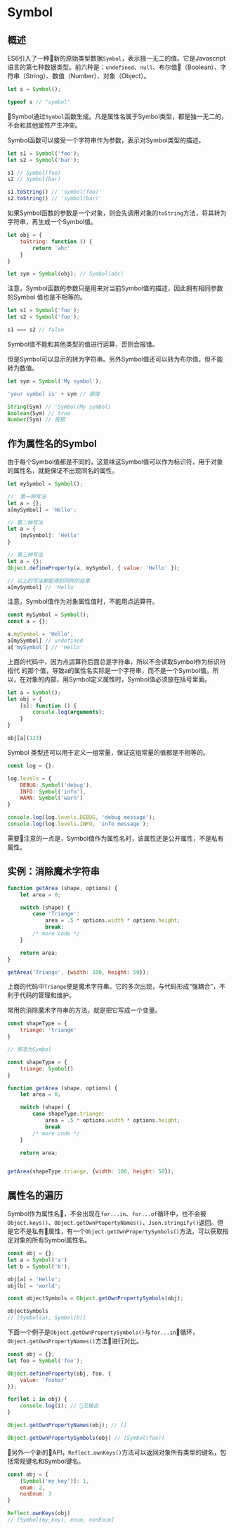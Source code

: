 # Symbol

## 概述

ES6引入了一种新的原始类型数据`Symbol`，表示独一无二的值。它是Javascript语言的第七种数据类型。前六种是：`undefined`、`null`、布尔值（Boolean）、字符串（String）、数值（Number）、对象（Object）。

```javascript
let s = Symbol();

typeof s // "symbol"
```

Symbol通过`Symbol`函数生成。凡是属性名属于Symbol类型，都是独一无二的，不会和其他属性产生冲突。

Symbol函数可以接受一个字符串作为参数，表示对Symbol类型的描述。

```javascript
let s1 = Symbol('foo');
let s2 = Symbol('bar');

s1 // Symbol(foo)
s2 // Symbol(bar)

s1.toString() // 'symbol(foo)'
s2.toString() // 'symbol(bar)'
```

如果Symbol函数的参数是一个对象，则会先调用对象的`toString`方法，将其转为字符串，再生成一个Symbol值。

```javascript
let obj = {
    toString: function () {
        return 'abc'
    }
}

let sym = Symbol(obj); // Symbol(abc)
```

注意，Symbol函数的参数只是用来对当前Symbol值的描述，因此拥有相同参数的Symbol 值也是不相等的。

```javascript
let s1 = Symbol('foo');
let s2 = Symbol('foo');

s1 === s2 // false
```

Symbol值不能和其他类型的值进行运算，否则会报错。

但是Symbol可以显示的转为字符串。另外Symbol值还可以转为布尔值，但不能转为数值。

```javascript
let sym = Symbol('My symbol');

'your symbol is' + sym // 报错

String(Sym) // 'Symbol(My symbol)
Boolean(Sym) // true
Number(Sym) // 报错
```

## 作为属性名的Symbol

由于每个Symbol值都是不同的，这意味这Symbol值可以作为标识符，用于对象的属性名，就能保证不出现同名的属性。

```javascript
let mySymbol = Symbol();

//  第一种写法
let a = {};
a[mySymbol] = 'Hello';

// 第二种写法
let a = {
    [mySymbol]: 'Hello'
}

// 第三种写法
let a = {};
Object.defineProperty(a, mySymbol, { value: 'Hello' });

// 以上的写法都能得到同样的结果
a[mySymbol] // 'Hello'
```

注意，Symbol值作为对象属性值时，不能用点运算符。

```javascript
const mySymbol = Symbol();
const a = {};

a.mySymbol = 'Hello';
a[mySymbol] // undefined
a['mySymbol'] // 'Hello'
```

上面的代码中，因为点运算符后面总是字符串，所以不会读取Symbol作为标识符指代 的那个值，导致a的属性名实际是一个字符串，而不是一个Symbol值。所以，在对象的内部，用Symbol定义属性时，Symbol值必须放在括号里面。

```javascript
let a = Symbol();
let obj = {
    [s]: function () {
        console.log(arguments);
    }
}

obj[a](123)
```
Symbol 类型还可以用于定义一组常量，保证这组常量的值都是不相等的。

```javascript
const log = {};

log.levels = {
    DEBUG: Symbol('debug'),
    INFO: Symbol('info'),
    WARN: Symbol('warn')
}

console.log(log.levels.DEBUG, 'debug message');
console.log(log.levels.INFO, 'info message');
```

需要注意的一点是，Symbol值作为属性名时，该属性还是公开属性，不是私有属性。

## 实例：消除魔术字符串

```javascript
function getArea (shape, options) {
    let area = 0;

    switch (shape) {
        case 'Triange':
            area = .5 * options.width * options.height;
            break;
        /* more code */
    }

    return area;
}

getArea('Triange', {width: 100, height: 50});
```

上面的代码中`Triange`便是魔术字符串。它的多次出现，与代码形成“强耦合”，不利于代码的管理和维护。

常用的消除魔术字符串的方法，就是把它写成一个变量。

```javascript
const shapeType = {
    triange: 'triange'
}

// 修改为Symbol

const shapeType = {
    triange: Symbol()
}

function getArea (shape, options) {
    let area = 0;

    switch (shape) {
        case shapeType.triange:
            area = .5 * options.width * options.height;
            break
        /* more code */
    }

    return area;


getArea(shapeType.triange, {width: 100, height: 50});
```

## 属性名的遍历

Symbol作为属性名，不会出现在`for...in`、`for...of`循环中，也不会被`Object.keys()`、`Object.getOwnPtopertyNames()`、`Json.stringify()`返回。但是它不是私有属性，有一个`Object.getOwnPropertySymbols()`方法，可以获取指定对象的所有Symbol属性名。

```javascript
const obj = {};
let a = Symbol('a')
let b = Symbol('b');

obj[a] = 'Hello';
obj[b] = 'world';

const objectSymbols = Object.getOwnPropertySymbols(obj);

objectSymbols
// [Symbol(a), Symbol(b)]
```

下面一个例子是`Object.getOwnPropertySymbols()`与`for...in`循环，`Object.getOwnPropertyNames()`方法进行对比。

```javascript
const obj = {};
let foo = Symbol('foo');

Object.defineProperty(obj, foo, {
    value: 'foobar'
});

for(let i in obj) {
    console.log(i); // 无输出
}

Object.getOwnPropertyNames(obj); // []

Object.getOwnPropertySymbols(obj) // [Symbol(foo)]
```

另外一个新的API，`Reflect.ownKeys()`方法可以返回对象所有类型的键名，包括常规键名和Symbol键名。

```javascript
const obj = {
    [Symbol('my_key')]: 1,
    enum: 2,
    nonEnum: 3
}

Reflect.ownKeys(obj)
// [Symbol(my_key), enum, nonEnum]
```